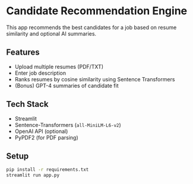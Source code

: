 # Candidate Recommendation Engine

This app recommends the best candidates for a job based on resume similarity and optional AI summaries.

## Features

- Upload multiple resumes (PDF/TXT)
- Enter job description
- Ranks resumes by cosine similarity using Sentence Transformers
- (Bonus) GPT-4 summaries of candidate fit

## Tech Stack

- Streamlit
- Sentence-Transformers (`all-MiniLM-L6-v2`)
- OpenAI API (optional)
- PyPDF2 (for PDF parsing)

## Setup

```bash
pip install -r requirements.txt
streamlit run app.py

